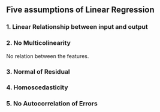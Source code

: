 


## Five assumptions of Linear Regression
### 1. Linear Relationship between input and output
### 2. No Multicolinearity
No relation between the features. 
### 3. Normal of Residual
### 4. Homoscedasticity
### 5. No Autocorrelation of Errors